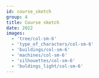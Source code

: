 ```yaml
---
id: course_sketch
group: 4
title: Course sketch
date: 2022
images:
  - 'tree/col-sm-6'
  - 'type_of_characters/col-sm-6'
  - 'buildings/col-sm-6'
  - 'machines/col-sm-6'
  - 'silhouettes/col-sm-6'
  - 'buldings_light/col-sm-6'
---
```

